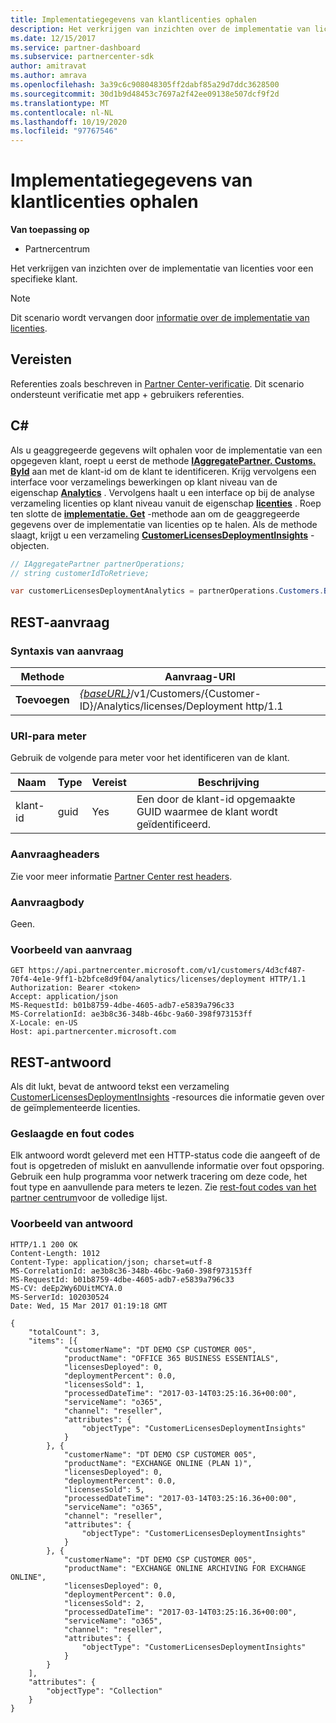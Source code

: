 ```yaml
---
title: Implementatiegegevens van klantlicenties ophalen
description: Het verkrijgen van inzichten over de implementatie van licenties voor een specifieke klant.
ms.date: 12/15/2017
ms.service: partner-dashboard
ms.subservice: partnercenter-sdk
author: amitravat
ms.author: amrava
ms.openlocfilehash: 3a39c6c908048305ff2dabf85a29d7ddc3628500
ms.sourcegitcommit: 30d1b9d48453c7697a2f42ee09138e507dcf9f2d
ms.translationtype: MT
ms.contentlocale: nl-NL
ms.lasthandoff: 10/19/2020
ms.locfileid: "97767546"
---
```

# <a name="get-customer-licenses-deployment-information"></a>Implementatiegegevens van klantlicenties ophalen

**Van toepassing op**

- Partnercentrum

Het verkrijgen van inzichten over de implementatie van licenties voor een specifieke klant.

> [!NOTE]
> Dit scenario wordt vervangen door [informatie over de implementatie van licenties](get-licenses-deployment-information.md).

## <a name="prerequisites"></a>Vereisten

Referenties zoals beschreven in [Partner Center-verificatie](partner-center-authentication.md). Dit scenario ondersteunt verificatie met app + gebruikers referenties.

## <a name="c"></a>C\#

Als u geaggregeerde gegevens wilt ophalen voor de implementatie van een opgegeven klant, roept u eerst de methode [**IAggregatePartner. Customs. ById**](/dotnet/api/microsoft.store.partnercenter.customers.icustomercollection.byid) aan met de klant-id om de klant te identificeren. Krijg vervolgens een interface voor verzamelings bewerkingen op klant niveau van de eigenschap [**Analytics**](/dotnet/api/microsoft.store.partnercenter.customers.icustomer.analytics) . Vervolgens haalt u een interface op bij de analyse verzameling licenties op klant niveau vanuit de eigenschap [**licenties**](/dotnet/api/microsoft.store.partnercenter.analytics.icustomeranalyticscollection.licenses) . Roep ten slotte de [**implementatie. Get**](/dotnet/api/microsoft.store.partnercenter.genericoperations.ientireentitycollectionretrievaloperations-2.get) -methode aan om de geaggregeerde gegevens over de implementatie van licenties op te halen. Als de methode slaagt, krijgt u een verzameling [**CustomerLicensesDeploymentInsights**](/dotnet/api/microsoft.store.partnercenter.models.analytics.customerlicensesdeploymentinsights) -objecten.

``` csharp
// IAggregatePartner partnerOperations;
// string customerIdToRetrieve;

var customerLicensesDeploymentAnalytics = partnerOperations.Customers.ById(customerIdToRetrieve).Analytics.Licenses.Deployment.Get();
```

## <a name="rest-request"></a>REST-aanvraag

### <a name="request-syntax"></a>Syntaxis van aanvraag

| Methode  | Aanvraag-URI                                                                                                   |
|---------|---------------------------------------------------------------------------------------------------------------|
| **Toevoegen** | [*{baseURL}*](partner-center-rest-urls.md)/v1/Customers/{Customer-ID}/Analytics/licenses/Deployment http/1.1 |

### <a name="uri-parameter"></a>URI-para meter

Gebruik de volgende para meter voor het identificeren van de klant.

| Naam        | Type | Vereist | Beschrijving                                                |
|-------------|------|----------|------------------------------------------------------------|
| klant-id | guid | Yes      | Een door de klant-id opgemaakte GUID waarmee de klant wordt geïdentificeerd. |

### <a name="request-headers"></a>Aanvraagheaders

Zie voor meer informatie [Partner Center rest headers](headers.md).

### <a name="request-body"></a>Aanvraagbody

Geen.

### <a name="request-example"></a>Voorbeeld van aanvraag

```http
GET https://api.partnercenter.microsoft.com/v1/customers/4d3cf487-70f4-4e1e-9ff1-b2bfce8d9f04/analytics/licenses/deployment HTTP/1.1
Authorization: Bearer <token>
Accept: application/json
MS-RequestId: b01b8759-4dbe-4605-adb7-e5839a796c33
MS-CorrelationId: ae3b8c36-348b-46bc-9a60-398f973153ff
X-Locale: en-US
Host: api.partnercenter.microsoft.com
```

## <a name="rest-response"></a>REST-antwoord

Als dit lukt, bevat de antwoord tekst een verzameling [CustomerLicensesDeploymentInsights](analytics-resources.md#customerlicensesdeploymentinsights) -resources die informatie geven over de geïmplementeerde licenties.

### <a name="response-success-and-error-codes"></a>Geslaagde en fout codes

Elk antwoord wordt geleverd met een HTTP-status code die aangeeft of de fout is opgetreden of mislukt en aanvullende informatie over fout opsporing. Gebruik een hulp programma voor netwerk tracering om deze code, het fout type en aanvullende para meters te lezen. Zie [rest-fout codes van het partner centrum](error-codes.md)voor de volledige lijst.

### <a name="response-example"></a>Voorbeeld van antwoord

```http
HTTP/1.1 200 OK
Content-Length: 1012
Content-Type: application/json; charset=utf-8
MS-CorrelationId: ae3b8c36-348b-46bc-9a60-398f973153ff
MS-RequestId: b01b8759-4dbe-4605-adb7-e5839a796c33
MS-CV: deEp2Wy6DUitMCYA.0
MS-ServerId: 102030524
Date: Wed, 15 Mar 2017 01:19:18 GMT

{
    "totalCount": 3,
    "items": [{
            "customerName": "DT DEMO CSP CUSTOMER 005",
            "productName": "OFFICE 365 BUSINESS ESSENTIALS",
            "licensesDeployed": 0,
            "deploymentPercent": 0.0,
            "licensesSold": 1,
            "processedDateTime": "2017-03-14T03:25:16.36+00:00",
            "serviceName": "o365",
            "channel": "reseller",
            "attributes": {
                "objectType": "CustomerLicensesDeploymentInsights"
            }
        }, {
            "customerName": "DT DEMO CSP CUSTOMER 005",
            "productName": "EXCHANGE ONLINE (PLAN 1)",
            "licensesDeployed": 0,
            "deploymentPercent": 0.0,
            "licensesSold": 5,
            "processedDateTime": "2017-03-14T03:25:16.36+00:00",
            "serviceName": "o365",
            "channel": "reseller",
            "attributes": {
                "objectType": "CustomerLicensesDeploymentInsights"
            }
        }, {
            "customerName": "DT DEMO CSP CUSTOMER 005",
            "productName": "EXCHANGE ONLINE ARCHIVING FOR EXCHANGE ONLINE",
            "licensesDeployed": 0,
            "deploymentPercent": 0.0,
            "licensesSold": 2,
            "processedDateTime": "2017-03-14T03:25:16.36+00:00",
            "serviceName": "o365",
            "channel": "reseller",
            "attributes": {
                "objectType": "CustomerLicensesDeploymentInsights"
            }
        }
    ],
    "attributes": {
        "objectType": "Collection"
    }
}
```
